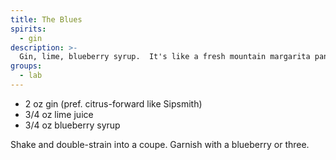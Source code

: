 ```yaml
---
title: The Blues
spirits:
  - gin
description: >-
  Gin, lime, blueberry syrup.  It's like a fresh mountain margarita pancake... or something.  I don't know.
groups:
  - lab
---
```


- 2 oz gin (pref. citrus-forward like Sipsmith)
- 3/4 oz lime juice
- 3/4 oz blueberry syrup

Shake and double-strain into a coupe.  Garnish with a blueberry or three.
